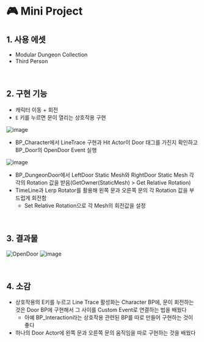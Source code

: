 # 🎮 Mini Project

## 1. 사용 에셋
- Modular Dungeon Collection
- Third Person

<br/>

## 2. 구현 기능
- 캐릭터 이동 + 회전
- `E` 키를 누르면 문이 열리는 상호작용 구현

![image](https://github.com/user-attachments/assets/af5eaa07-493e-48be-a2a7-d65bf7037806)
- BP_Character에서 LineTrace 구현과 Hit Actor이 Door 태그를 가진지 확인하고 BP_Door의 OpenDoor Event 실행

![image](https://github.com/user-attachments/assets/4c078690-fe61-4aba-9bd5-3398cadec4a4)
- BP_DungeonDoor에서 LeftDoor Static Mesh와 RightDoor Static Mesh 각각의 Rotation 값을 받음(GetOwner(StaticMesh) > Get Relative Rotation)
- TimeLine과 Lerp Rotator를 활용해 왼쪽 문과 오른쪽 문의 각 Rotation 값을 부드럽게 회전함
  - Set Relative Rotation으로 각 Mesh의 회전값을 설정

<br/>

## 3. 결과물
![OpenDoor](https://github.com/user-attachments/assets/8e8dd2bb-6438-43be-a87e-a74cc87d8ba2)
![image](https://github.com/user-attachments/assets/04560e7e-61cd-4871-aae1-280719489c92)

<br/>

## 4. 소감
- 상호작용의 E키를 누르고 Line Trace 활성화는 Character BP에, 문이 회전하는 것은 Door BP에 구현해서 그 사이를 Custom Event로 연결하는 법을 배웠다
  - 아예 BP_Interaction라는 상호작용 관련된 BP를 따로 만들어 구현하는 것이 좋다
- 하나의 Door Actor에 왼쪽 문과 오른쪽 문의 움직임을 따로 구현하는 것을 배웠다

<br/>
